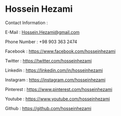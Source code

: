 # Hossein Hezami
Contact Information :

E-Mail : Hossein.Hezami@gmail.com

Phone Number : +98 903 363 2474

Facebook : https://www.facebook.com/hosseinhezami

Twitter : https://twitter.com/hosseinhezami

Linkedin : https://linkedin.com/in/hosseinhezami

Instagram : https://instagram.com/hosseinhezami

Pinterest : https://www.pinterest.com/hosseinhezami

Youtube : https://www.youtube.com/hosseinhezami

Github : https://github.com/hosseinhezami
